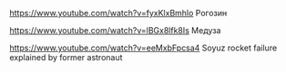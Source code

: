 https://www.youtube.com/watch?v=fyxKlxBmhlo Рогозин

https://www.youtube.com/watch?v=lBGx8lfk8Is Медуза

https://www.youtube.com/watch?v=eeMxbFpcsa4 Soyuz rocket failure explained by former astronaut
